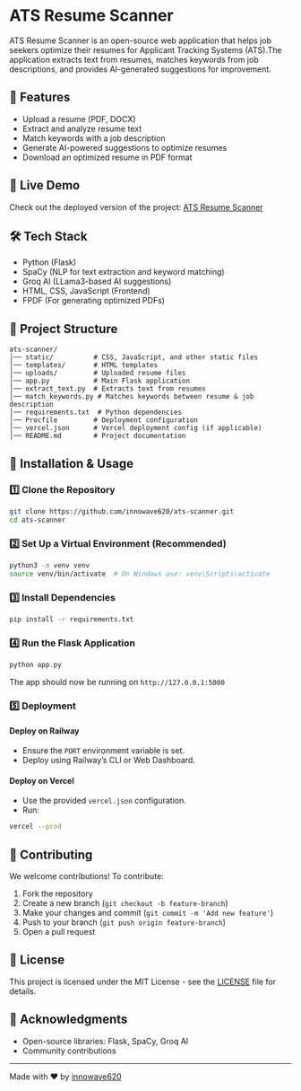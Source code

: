 # ATS Resume Scanner

ATS Resume Scanner is an open-source web application that helps job seekers optimize their resumes for 
Applicant Tracking Systems (ATS).The application extracts text from resumes, matches keywords from job 
descriptions, and provides AI-generated suggestions for improvement.

## 🚀 Features
- Upload a resume (PDF, DOCX)
- Extract and analyze resume text
- Match keywords with a job description
- Generate AI-powered suggestions to optimize resumes
- Download an optimized resume in PDF format

## 📌 Live Demo
Check out the deployed version of the project:
[ATS Resume Scanner](https://your-deployment-url.com)

## 🛠 Tech Stack
- Python (Flask)
- SpaCy (NLP for text extraction and keyword matching)
- Groq AI (LLama3-based AI suggestions)
- HTML, CSS, JavaScript (Frontend)
- FPDF (For generating optimized PDFs)

## 📂 Project Structure
```
ats-scanner/
│── static/          # CSS, JavaScript, and other static files
│── templates/       # HTML templates
│── uploads/         # Uploaded resume files
│── app.py           # Main Flask application
│── extract_text.py  # Extracts text from resumes
│── match_keywords.py # Matches keywords between resume & job description
│── requirements.txt  # Python dependencies
│── Procfile         # Deployment configuration
│── vercel.json      # Vercel deployment config (if applicable)
│── README.md        # Project documentation
```

## 🔧 Installation & Usage
### 1️⃣ Clone the Repository
```sh
git clone https://github.com/innowave620/ats-scanner.git
cd ats-scanner
```

### 2️⃣ Set Up a Virtual Environment (Recommended)
```sh
python3 -m venv venv
source venv/bin/activate  # On Windows use: venv\Scripts\activate
```

### 3️⃣ Install Dependencies
```sh
pip install -r requirements.txt
```

### 4️⃣ Run the Flask Application
```sh
python app.py
```
The app should now be running on `http://127.0.0.1:5000`

### 5️⃣ Deployment
#### Deploy on Railway
- Ensure the `PORT` environment variable is set.
- Deploy using Railway’s CLI or Web Dashboard.

#### Deploy on Vercel
- Use the provided `vercel.json` configuration.
- Run:
```sh
vercel --prod
```

## 🤝 Contributing
We welcome contributions! To contribute:
1. Fork the repository
2. Create a new branch (`git checkout -b feature-branch`)
3. Make your changes and commit (`git commit -m 'Add new feature'`)
4. Push to your branch (`git push origin feature-branch`)
5. Open a pull request

## 📜 License
This project is licensed under the MIT License - see the [LICENSE](LICENSE) file for details.

## 🙌 Acknowledgments
- Open-source libraries: Flask, SpaCy, Groq AI
- Community contributions

---
Made with ❤️ by [innowave620](https://github.com/innowave620)

